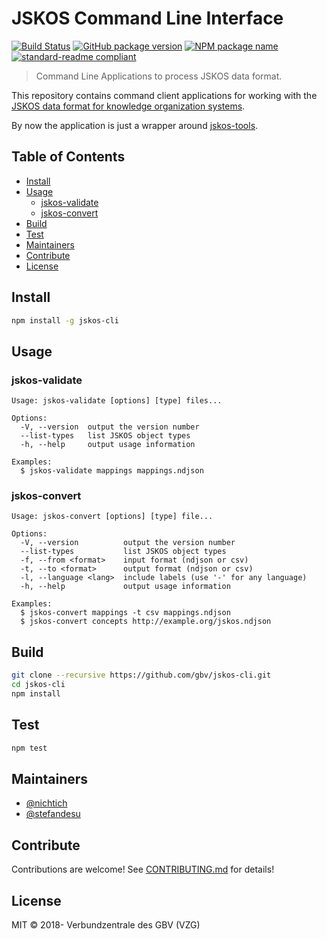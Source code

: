 # JSKOS Command Line Interface

[![Build Status](https://travis-ci.com/gbv/jskos-cli.svg?branch=master)](https://travis-ci.com/gbv/jskos-cli)
[![GitHub package version](https://img.shields.io/github/package-json/v/gbv/jskos-cli.svg?label=version)](https://github.com/gbv/jskos-cli)
[![NPM package name](https://img.shields.io/badge/npm-jskos--tools-blue.svg)](https://www.npmjs.com/package/jskos-cli)
[![standard-readme compliant](https://img.shields.io/badge/readme%20style-standard-brightgreen.svg)](https://github.com/RichardLitt/standard-readme)

> Command Line Applications to process JSKOS data format.

This repository contains command client applications for working with the [JSKOS data format for knowledge organization systems](http://gbv.github.io/jskos/).

By now the application is just a wrapper around [jskos-tools](https://www.npmjs.com/package/jskos-tools).

## Table of Contents

- [Install](#install)
- [Usage](#usage)
  - [jskos-validate](#jskos-validate)
  - [jskos-convert](#jskos-convert)
- [Build](#build)
- [Test](#test)
- [Maintainers](#maintainers)
- [Contribute](#contribute)
- [License](#license)

## Install

```bash
npm install -g jskos-cli
```

## Usage

### jskos-validate

~~~
Usage: jskos-validate [options] [type] files...

Options:
  -V, --version  output the version number
  --list-types   list JSKOS object types
  -h, --help     output usage information

Examples:
  $ jskos-validate mappings mappings.ndjson
~~~

### jskos-convert

~~~
Usage: jskos-convert [options] [type] file...

Options:
  -V, --version          output the version number
  --list-types           list JSKOS object types
  -f, --from <format>    input format (ndjson or csv)
  -t, --to <format>      output format (ndjson or csv)
  -l, --language <lang>  include labels (use '-' for any language)
  -h, --help             output usage information

Examples:
  $ jskos-convert mappings -t csv mappings.ndjson
  $ jskos-convert concepts http://example.org/jskos.ndjson
~~~

## Build

```bash
git clone --recursive https://github.com/gbv/jskos-cli.git
cd jskos-cli
npm install
```

## Test

```bash
npm test
```

## Maintainers

- [@nichtich](https://github.com/nichtich)
- [@stefandesu](https://github.com/stefandesu)

## Contribute

Contributions are welcome! See [CONTRIBUTING.md](CONTRIBUTING.md) for details!

## License

MIT © 2018- Verbundzentrale des GBV (VZG)
